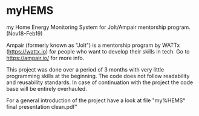 # myHEMS
my Home Energy Monitoring System for Jolt/Ampair mentorship program. (Nov18-Feb19)

Ampair (formerly known as "Jolt") is a mentorship program by WATTx (https://wattx.io) for people who want to develop their skills in tech. Go to https://ampair.io/ for more info.

This project was done over a period of 3 months with very little programming skills at the beginning. The code does not follow readability and reusability standards. In case of continuation with the project the code base will be entirely overhauled. 

For a general introduction of the project have a look at file "my%HEMS° final presentation clean.pdf"
